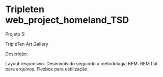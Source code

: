 # Tripleten web_project_homeland_TSD

Projeto 5:

TripleTen Art Gallery

Descrição:

Layout responsivo.
Desenvolvido seguindo a metodologia BEM.
BEM flat para arquivos.
Flexbox para estilização.

